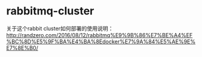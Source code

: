 # rabbitmq-cluster

关于这个rabbit cluster如何部署的使用说明：
http://randzero.com/2016/08/12/rabbitmq%E9%9B%86%E7%BE%A4%EF%BC%8D%E5%9F%BA%E4%BA%8Edocker%E7%9A%84%E5%AE%9E%E7%8E%B0/

